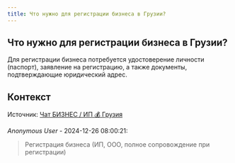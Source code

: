 ```yaml
---
title: Что нужно для регистрации бизнеса в Грузии?
---
```


## Что нужно для регистрации бизнеса в Грузии?

Для регистрации бизнеса потребуется удостоверение личности (паспорт), заявление на регистрацию, а также документы, подтверждающие юридический адрес.

## Контекст

Источник: [Чат БИЗНЕС / ИП 💰 Грузия](https://t.me/ip_ge)

_Anonymous User_ - 2024-12-26 08:00:21:

> Регистрация бизнеса (ИП, ООО, полное сопровождение при регистрации)
